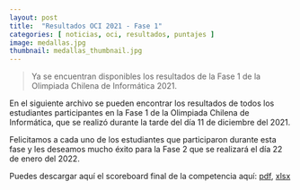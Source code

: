 ```yaml
---
layout: post
title:  "Resultados OCI 2021 - Fase 1"
categories: [ noticias, oci, resultados, puntajes ]
image: medallas.jpg
thumbnail: medallas_thumbnail.jpg
---
```


> Ya se encuentran disponibles los resultados de la Fase 1 de la Olimpiada Chilena de Informática 2021.

En el siguiente archivo se pueden encontrar los resultados de todos los estudiantes participantes en la Fase 1 de la Olimpiada Chilena de Informática, que se realizó durante la tarde del día 11 de diciembre del 2021.

Felicitamos a cada uno de los estudiantes que participaron durante esta fase y les deseamos mucho éxito para la Fase 2 que se realizará el día 22 de enero del 2022.

Puedes descargar aquí el scoreboard final de la competencia aquí: [pdf](/resultados/2021/resultados_OCI_Fase_1_2021-12-11.pdf), [xlsx](/resultados/2021/resultados_OCI_Fase_1_2021-12-11.xlsx)
